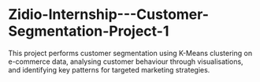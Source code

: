 # Zidio-Internship---Customer-Segmentation-Project-1
This project performs customer segmentation using K-Means clustering on e-commerce data, analysing customer behaviour through visualisations, and identifying key patterns for targeted marketing strategies.
